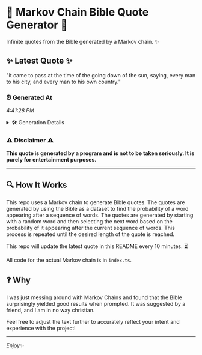 # 📖 Markov Chain Bible Quote Generator 📖

Infinite quotes from the Bible generated by a Markov chain. ✨

## ✨ Latest Quote ✨
"it came to pass at the time of the going down of the sun, saying, every man to his city, and every man to his own country."

### ⏰ Generated At
*4:41:28 PM*

<details>
    <summary>🛠️ Generation Details</summary>
    <p>
        <strong>🌱 Seed:</strong> it<br>
        <strong>🔄 Iterations:</strong> 26<br>
        <strong>📜 Context History:</strong><br>[ it ]: came<br>[ it, came ]: to<br>[ it, came, to ]: pass<br>[ it, came, to, pass ]: at<br>[ it, came, to, pass, at ]: the<br>[ it, came, to, pass, at, the ]: time<br>[ came, to, pass, at, the, time ]: of<br>[ to, pass, at, the, time, of ]: the<br>[ pass, at, the, time, of, the ]: going<br>[ at, the, time, of, the, going ]: down<br>[ the, time, of, the, going, down ]: of<br>[ time, of, the, going, down, of ]: the<br>[ of, the, going, down, of, the ]: sun,<br>[ the, going, down, of, the, sun, ]: saying,<br>[ going, down, of, the, sun,, saying, ]: every<br>[ down, of, the, sun,, saying,, every ]: man<br>[ of, the, sun,, saying,, every, man ]: to<br>[ the, sun,, saying,, every, man, to ]: his<br>[ sun,, saying,, every, man, to, his ]: city,<br>[ saying,, every, man, to, his, city, ]: and<br>[ every, man, to, his, city,, and ]: every<br>[ man, to, his, city,, and, every ]: man<br>[ to, his, city,, and, every, man ]: to<br>[ his, city,, and, every, man, to ]: his<br>[ city,, and, every, man, to, his ]: own<br>[ and, every, man, to, his, own ]: country.<br>
    </p>
</details>

### ⚠️ Disclaimer ⚠️
**This quote is generated by a program and is not to be taken seriously. It is purely for entertainment purposes.**

---

## 🔍 How It Works

This repo uses a Markov chain to generate Bible quotes. The quotes are generated by using the Bible as a dataset to find the probability of a word appearing after a sequence of words. The quotes are generated by starting with a random word and then selecting the next word based on the probability of it appearing after the current sequence of words. This process is repeated until the desired length of the quote is reached.

This repo will update the latest quote in this README every 10 minutes. ⏳

All code for the actual Markov chain is in `index.ts`.

## ❓ Why

I was just messing around with Markov Chains and found that the Bible surprisingly yielded good results when prompted. 
It was suggested by a friend, and I am in no way christian.

Feel free to adjust the text further to accurately reflect your intent and experience with the project!

---

*Enjoy*✨
